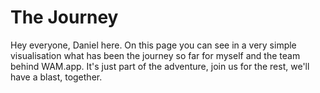 # The Journey

Hey everyone, Daniel here. On this page you can see in a very simple visualisation what has been the journey so far for myself and the team behind WAM.app. It's just part of the adventure, join us for the rest, we'll have a blast, together.
